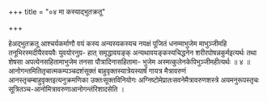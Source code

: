 +++
title = "०४ मा कस्याद्भुतक्रतू"

+++

हेअद्भुतक्रतू आश्चर्यकर्माणौ वयं कस्य अन्यस्यकस्यच नयक्षं पूजितं धनम्माभुजेम माभुञ्जीमहि तनूभिरस्मदीयैरवयवैः युवयोरनुग्र- हात् समृद्धावयङ्क् अन्यथावयङ्कस्यचिद्धनेन शरीरपोषन्नकुर्मइत्यर्थः तथा शेषसा अपत्येनसहितामाभुजेम तनसा पौत्रादिनासहितामा- भुजेम अस्मत्कुलेनकेपिभुञ्जीमहीत्यर्थः ॥ ४ ॥आनोगन्तमितितृचात्मकम्पञ्चदशंसूक्तं बाहुवृक्तस्यात्रेयस्यार्षं गायत्र मैत्रावरुणं आनस्तृचम्बाहुवृक्तइत्यनुक्रमणिका उक्तःसूक्तविनियोगः अग्निष्टोमेप्रातःसवनेमैत्रावरुणशस्त्रे अयमनुरूपस्तृचः सूत्रितञ्च-आनोमित्रावरुणाआनोगन्तंरिशादसेति ।